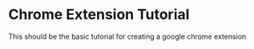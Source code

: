 # Chrome Extension Tutorial

This should be the basic tutorial for creating a google chrome extension
